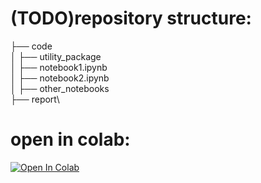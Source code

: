 # (TODO)repository structure:

├── code\
│   ├── utility_package\
│   ├── notebook1.ipynb\
│   ├── notebook2.ipynb\
│   ├── other_notebooks\
├── report\


# open in colab:
[![Open In Colab](https://colab.research.google.com/assets/colab-badge.svg)](https://colab.research.google.com/drive/1QoPbw44XJonAq0LhQLP12XtX9YMWqilp?usp=share_link)
